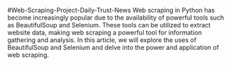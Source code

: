 #Web-Scraping-Project-Daily-Trust-News
Web scraping in Python has become increasingly popular due to the availability of powerful tools such as BeautifulSoup and Selenium. These tools can be utilized to extract website data, making web scraping a powerful tool for information gathering and analysis. In this article, we will explore the uses of BeautifulSoup and Selenium and delve into the power and application of web scraping.

